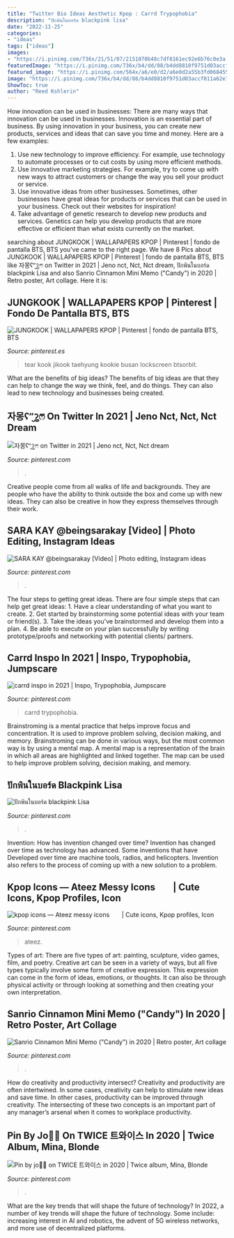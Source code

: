 ```yaml
---
title: "Twitter Bio Ideas Aesthetic Kpop : Carrd Trypophobia"
description: "ปักพินในบอร์ด blackpink lisa"
date: "2022-11-25"
categories:
- "ideas"
tags: ["ideas"]
images:
- "https://i.pinimg.com/736x/21/51/07/2151070b48c7df8161ec92e6b76c0e3a.jpg"
featuredImage: "https://i.pinimg.com/736x/b4/dd/88/b4dd8810f9751d03accf011a62e77ec1.jpg"
featured_image: "https://i.pinimg.com/564x/a6/e0/d2/a6e0d2a55b3fd068455964d02125636c.jpg"
image: "https://i.pinimg.com/736x/b4/dd/88/b4dd8810f9751d03accf011a62e77ec1.jpg"
ShowToc: true
author: "Reed Kshlerin"
---
```



How innovation can be used in businesses: There are many ways that innovation can be used in businesses.
Innovation is an essential part of business. By using innovation in your business, you can create new products, services and ideas that can save you time and money. Here are a few examples: 
1. Use new technology to improve efficiency. For example, use technology to automate processes or to cut costs by using more efficient methods. 
2. Use innovative marketing strategies. For example, try to come up with new ways to attract customers or change the way you sell your product or service. 
3. Use innovative ideas from other businesses. Sometimes, other businesses have great ideas for products or services that can be used in your business. Check out their websites for inspiration! 
4. Take advantage of genetic research to develop new products and services. Genetics can help you develop products that are more effective or efficient than what exists currently on the market.

	

		
searching about JUNGKOOK | WALLAPAPERS KPOP | Pinterest | fondo de pantalla BTS, BTS you've came to the right page. We have 8 Pics about JUNGKOOK | WALLAPAPERS KPOP | Pinterest | fondo de pantalla BTS, BTS like 자몽ʕ”̮ॽुෆ⃛ on Twitter in 2021 | Jeno nct, Nct, Nct dream, ปักพินในบอร์ด blackpink Lisa and also Sanrio Cinnamon Mini Memo (&quot;Candy&quot;) in 2020 | Retro poster, Art collage. Here it is:
		
    
## JUNGKOOK | WALLAPAPERS KPOP | Pinterest | Fondo De Pantalla BTS, BTS

<img loading=lazy src="https://i.pinimg.com/564x/a6/e0/d2/a6e0d2a55b3fd068455964d02125636c.jpg" onerror="this.onerror=null;this.src='https://tse3.mm.bing.net/th?id=OIP.49uelr-UpSwLVgiXP-MJFgHaNK&amp;pid=15.1';" alt="JUNGKOOK | WALLAPAPERS KPOP | Pinterest | fondo de pantalla BTS, BTS">

_Source: pinterest.es_

>tear kook jikook taehyung kookie busan lockscreen btsorbit. 

	

What are the benefits of big ideas?
The benefits of big ideas are that they can help to change the way we think, feel, and do things. They can also lead to new technology and businesses being created.

    
## 자몽ʕ”̮ॽुෆ⃛ On Twitter In 2021 | Jeno Nct, Nct, Nct Dream

<img loading=lazy src="https://i.pinimg.com/736x/15/e6/2e/15e62e5f71169af4540786fedd1c4cfd.jpg" onerror="this.onerror=null;this.src='https://tse2.mm.bing.net/th?id=OIP.4G9qjCX_VBobFiKG-vfKFgHaKs&amp;pid=15.1';" alt="자몽ʕ”̮ॽुෆ⃛ on Twitter in 2021 | Jeno nct, Nct, Nct dream">

_Source: pinterest.com_

>. 

	

Creative people come from all walks of life and backgrounds. They are people who have the ability to think outside the box and come up with new ideas. They can also be creative in how they express themselves through their work.

    
## SARA KAY @beingsarakay [Video] | Photo Editing, Instagram Ideas

<img loading=lazy src="https://i.pinimg.com/736x/b4/dd/88/b4dd8810f9751d03accf011a62e77ec1.jpg" onerror="this.onerror=null;this.src='https://tse4.mm.bing.net/th?id=OIP.XkryPpd54NGT0RPgp3-0twHaNK&amp;pid=15.1';" alt="SARA KAY @beingsarakay [Video] | Photo editing, Instagram ideas">

_Source: pinterest.com_

>. 

	

The four steps to getting great ideas.
There are four simple steps that can help get great ideas: 1. Have a clear understanding of what you want to create.
2. Get started by brainstorming some potential ideas with your team or friend(s).
3. Take the ideas you've brainstormed and develop them into a plan. 
4. Be able to execute on your plan successfully by writing prototype/proofs and networking with potential clients/ partners.

    
## Carrd Inspo In 2021 | Inspo, Trypophobia, Jumpscare

<img loading=lazy src="https://i.pinimg.com/736x/71/1b/49/711b496bd508aa163455f34707a65338.jpg" onerror="this.onerror=null;this.src='https://tse1.mm.bing.net/th?id=OIP.r-qhEcZej4AOZS_A1PfF6QHaJ3&amp;pid=15.1';" alt="carrd inspo in 2021 | Inspo, Trypophobia, Jumpscare">

_Source: pinterest.com_

>carrd trypophobia. 

	

Brainstroming is a mental practice that helps improve focus and concentration. It is used to improve problem solving, decision making, and memory. Brainstroming can be done in various ways, but the most common way is by using a mental map. A mental map is a representation of the brain in which all areas are highlighted and linked together. The map can be used to help improve problem solving, decision making, and memory.

    
## ปักพินในบอร์ด Blackpink Lisa

<img loading=lazy src="https://i.pinimg.com/736x/c9/f0/25/c9f0254533cef415d5ed3ce90319ec9f.jpg" onerror="this.onerror=null;this.src='https://tse3.mm.bing.net/th?id=OIP.qWhdpj_T5Ga6VbHAjJg-VAHaNM&amp;pid=15.1';" alt="ปักพินในบอร์ด blackpink Lisa">

_Source: pinterest.com_

>. 

	

Invention: How has invention changed over time?
Invention has changed over time as technology has advanced. Some inventions that have Developed over time are machine tools, radios, and helicopters. Invention also refers to the process of coming up with a new solution to a problem.

    
## Kpop Icons — Ateez Messy Icons ⠀⠀ | Cute Icons, Kpop Profiles, Icon

<img loading=lazy src="https://i.pinimg.com/736x/be/f8/c2/bef8c26e181f89d439dab8cfd91aab7d.jpg" onerror="this.onerror=null;this.src='https://tse2.mm.bing.net/th?id=OIP.WqNWCtbMzAJmL6atRLsECgHaHY&amp;pid=15.1';" alt="kpop icons — Ateez messy icons ⠀⠀ | Cute icons, Kpop profiles, Icon">

_Source: pinterest.com_

>ateez. 

	

Types of art: There are five types of art: painting, sculpture, video games, film, and poetry.
Creative art can be seen in a variety of ways, but all five types typically involve some form of creative expression. This expression can come in the form of ideas, emotions, or thoughts. It can also be through physical activity or through looking at something and then creating your own interpretation.

    
## Sanrio Cinnamon Mini Memo (&quot;Candy&quot;) In 2020 | Retro Poster, Art Collage

<img loading=lazy src="https://i.pinimg.com/736x/d7/45/b0/d745b06c5fb57f5afd5cf07872b1a4fa.jpg" onerror="this.onerror=null;this.src='https://tse4.mm.bing.net/th?id=OIP.nLV9HT8UjkvT1UjMqGN5-QAAAA&amp;pid=15.1';" alt="Sanrio Cinnamon Mini Memo (&quot;Candy&quot;) in 2020 | Retro poster, Art collage">

_Source: pinterest.com_

>. 

	

How do creativity and productivity intersect?
Creativity and productivity are often intertwined. In some cases, creativity can help to stimulate new ideas and save time. In other cases, productivity can be improved through creativity. The intersecting of these two concepts is an important part of any manager’s arsenal when it comes to workplace productivity.

    
## Pin By Jo🐼💤 On TWICE 트와이스 In 2020 | Twice Album, Mina, Blonde

<img loading=lazy src="https://i.pinimg.com/736x/21/51/07/2151070b48c7df8161ec92e6b76c0e3a.jpg" onerror="this.onerror=null;this.src='https://tse1.mm.bing.net/th?id=OIP.RBAYm4oE2cEB1uyNinmjcwHaGH&amp;pid=15.1';" alt="Pin by jo🐼💤 on TWICE 트와이스 in 2020 | Twice album, Mina, Blonde">

_Source: pinterest.com_

>. 

	

What are the key trends that will shape the future of technology?
In 2022, a number of key trends will shape the future of technology. Some include: increasing interest in AI and robotics, the advent of 5G wireless networks, and more use of decentralized platforms.


